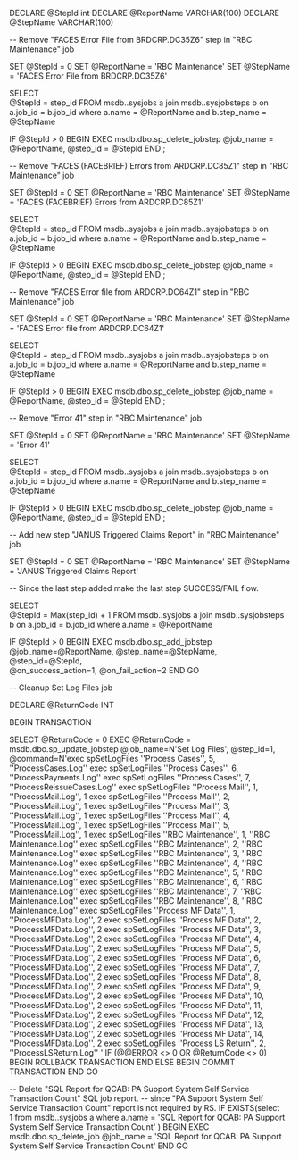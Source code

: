 
DECLARE @StepId int 
DECLARE @ReportName VARCHAR(100)
DECLARE @StepName VARCHAR(100)

-- Remove "FACES Error File from BRDCRP.DC35Z6" step in "RBC Maintenance" job

SET @StepId = 0
SET @ReportName = 'RBC Maintenance' 
SET @StepName = 'FACES Error File from BRDCRP.DC35Z6' 

SELECT   
   @StepId = step_id
FROM 
   msdb..sysjobs a 
      join msdb..sysjobsteps b on a.job_id = b.job_id
where
   a.name  = @ReportName and 
   b.step_name = @StepName
   
IF @StepId > 0 
BEGIN
   EXEC msdb.dbo.sp_delete_jobstep  @job_name = @ReportName,  @step_id = @StepId
END
;


-- Remove "FACES (FACEBRIEF) Errors from ARDCRP.DC85Z1" step in "RBC Maintenance" job

SET @StepId = 0
SET @ReportName = 'RBC Maintenance' 
SET @StepName = 'FACES (FACEBRIEF) Errors from ARDCRP.DC85Z1' 

SELECT   
   @StepId = step_id
FROM 
   msdb..sysjobs a 
      join msdb..sysjobsteps b on a.job_id = b.job_id
where
   a.name  = @ReportName and 
   b.step_name = @StepName
   
IF @StepId > 0 
BEGIN
   EXEC msdb.dbo.sp_delete_jobstep  @job_name = @ReportName,  @step_id = @StepId
END
;

-- Remove "FACES Error file from ARDCRP.DC64Z1" step in "RBC Maintenance" job

SET @StepId = 0
SET @ReportName = 'RBC Maintenance' 
SET @StepName = 'FACES Error file from ARDCRP.DC64Z1' 

SELECT   
   @StepId = step_id
FROM 
   msdb..sysjobs a 
      join msdb..sysjobsteps b on a.job_id = b.job_id
where
   a.name  = @ReportName and 
   b.step_name = @StepName
   
IF @StepId > 0 
BEGIN
   EXEC msdb.dbo.sp_delete_jobstep  @job_name = @ReportName,  @step_id = @StepId
END
;

-- Remove "Error 41" step in "RBC Maintenance" job

SET @StepId = 0
SET @ReportName = 'RBC Maintenance' 
SET @StepName = 'Error 41' 

SELECT   
   @StepId = step_id
FROM 
   msdb..sysjobs a 
      join msdb..sysjobsteps b on a.job_id = b.job_id
where
   a.name  = @ReportName and 
   b.step_name = @StepName 
   
IF @StepId > 0 
BEGIN
   EXEC msdb.dbo.sp_delete_jobstep  @job_name = @ReportName,  @step_id = @StepId
END
;

-- Add new step "JANUS Triggered Claims Report" in "RBC Maintenance" job

SET @StepId = 0
SET @ReportName = 'RBC Maintenance' 
SET @StepName = 'JANUS Triggered Claims Report' 


-- Since the last step added make the last step SUCCESS/FAIL flow.

SELECT   
   @StepId = Max(step_id) + 1
FROM 
   msdb..sysjobs a 
      join msdb..sysjobsteps b on a.job_id = b.job_id
where
   a.name  = @ReportName 

IF @StepId > 0 
BEGIN
   EXEC msdb.dbo.sp_add_jobstep @job_name=@ReportName, 
		 @step_name=@StepName,
         @step_id=@StepId,  
         @on_success_action=1, 
         @on_fail_action=2
END
GO

-- Cleanup Set Log Files job

DECLARE @ReturnCode INT

BEGIN TRANSACTION

SELECT @ReturnCode = 0
EXEC @ReturnCode = msdb.dbo.sp_update_jobstep @job_name=N'Set Log Files', 
		@step_id=1, 
		@command=N'exec spSetLogFiles ''Process Cases'', 5, ''ProcessCases.Log''
	exec spSetLogFiles ''Process Cases'', 6, ''ProcessPayments.Log''
	exec spSetLogFiles ''Process Cases'', 7, ''ProcessReissueCases.Log''
	exec spSetLogFiles ''Process Mail'', 1, ''ProcessMail.Log'', 1
	exec spSetLogFiles ''Process Mail'', 2, ''ProcessMail.Log'', 1
	exec spSetLogFiles ''Process Mail'', 3, ''ProcessMail.Log'', 1
	exec spSetLogFiles ''Process Mail'', 4, ''ProcessMail.Log'', 1
	exec spSetLogFiles ''Process Mail'', 5, ''ProcessMail.Log'', 1
	exec spSetLogFiles ''RBC Maintenance'', 1, ''RBC Maintenance.Log''
	exec spSetLogFiles ''RBC Maintenance'', 2, ''RBC Maintenance.Log''
	exec spSetLogFiles ''RBC Maintenance'', 3, ''RBC Maintenance.Log''
	exec spSetLogFiles ''RBC Maintenance'', 4, ''RBC Maintenance.Log''
	exec spSetLogFiles ''RBC Maintenance'', 5, ''RBC Maintenance.Log''
	exec spSetLogFiles ''RBC Maintenance'', 6, ''RBC Maintenance.Log''
	exec spSetLogFiles ''RBC Maintenance'', 7, ''RBC Maintenance.Log''
	exec spSetLogFiles ''RBC Maintenance'', 8, ''RBC Maintenance.Log''
	exec spSetLogFiles ''Process MF Data'', 1, ''ProcessMFData.Log'', 2
	exec spSetLogFiles ''Process MF Data'', 2, ''ProcessMFData.Log'', 2
	exec spSetLogFiles ''Process MF Data'', 3, ''ProcessMFData.Log'', 2
	exec spSetLogFiles ''Process MF Data'', 4, ''ProcessMFData.Log'', 2
	exec spSetLogFiles ''Process MF Data'', 5, ''ProcessMFData.Log'', 2
	exec spSetLogFiles ''Process MF Data'', 6, ''ProcessMFData.Log'', 2
	exec spSetLogFiles ''Process MF Data'', 7, ''ProcessMFData.Log'', 2
	exec spSetLogFiles ''Process MF Data'', 8, ''ProcessMFData.Log'', 2
	exec spSetLogFiles ''Process MF Data'', 9, ''ProcessMFData.Log'', 2
	exec spSetLogFiles ''Process MF Data'', 10, ''ProcessMFData.Log'', 2
	exec spSetLogFiles ''Process MF Data'', 11, ''ProcessMFData.Log'', 2
	exec spSetLogFiles ''Process MF Data'', 12, ''ProcessMFData.Log'', 2
	exec spSetLogFiles ''Process MF Data'', 13, ''ProcessMFData.Log'', 2
	exec spSetLogFiles ''Process MF Data'', 14, ''ProcessMFData.Log'', 2
	exec spSetLogFiles ''Process LS Return'', 2, ''ProcessLSReturn.Log''
	'
IF (@@ERROR <> 0 OR @ReturnCode <> 0) 
BEGIN
	ROLLBACK TRANSACTION
END
ELSE 
BEGIN
	COMMIT TRANSACTION
END
GO


-- Delete "SQL Report for QCAB: PA Support System Self Service Transaction Count" SQL job report.
-- since "PA Support System Self Service Transaction Count" report is not required by RS.
IF EXISTS(select   
   1
from 
   msdb..sysjobs a 
where
   a.name  = 'SQL Report for QCAB: PA Support System Self Service Transaction Count' ) 
BEGIN
   EXEC msdb.dbo.sp_delete_job @job_name = 'SQL Report for QCAB: PA Support System Self Service Transaction Count'
END
GO
